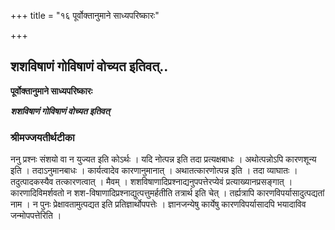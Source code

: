 +++
title = "१६ पूर्वोक्तानुमाने साध्यपरिष्कारः"

+++


## शशविषाणं गोविषाणं वोच्यत इतिवत्..

**पूर्वोक्तानुमाने साध्यपरिष्कारः**

***शशविषाणं गोविषाणं वोच्यत इतिवत्***

### **श्रीमज्जयतीर्थटीका**

ननु प्रश्नः संशयो वा न युज्यत इति कोऽर्थः । यदि नोत्पन्न इति तदा प्रत्यक्षबाधः । अथोत्पन्नोऽपि कारणशून्य इति । तदाऽनुमानबाधः । कार्यत्वादेव कारणानुमानात् । अथातत्कारणोत्पन्न इति । तदा व्याघातः । तदुत्पादकस्यैव तत्कारणत्वात् । मैवम् । शशविषाणादिप्रश्नाद्यनुपपत्तेरप्येवं प्रत्याख्यानप्रसङ्गात् । कारणादिविमर्शवतो न शश-विषाणादिप्रश्नाद्युत्पत्तुमर्हतीति तत्रार्थ इति चेत् । तर्ह्यत्रापि कारणविपर्यासादुत्पद्यतां नाम । न पुनः प्रेक्षावतामुत्पद्यत इति प्रतिज्ञार्थोपपत्तेः । ज्ञानजन्येषु कार्येषु कारणविपर्यासादपि भयादाविव जन्मोपपत्तेरिति ।

